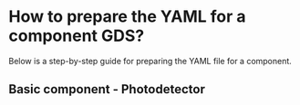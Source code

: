 # How to prepare the YAML for a component GDS?

Below is a step-by-step guide for preparing the YAML file for a component.

## Basic component - Photodetector